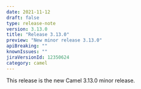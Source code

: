 ```yaml
---
date: 2021-11-12
draft: false
type: release-note
version: 3.13.0
title: "Release 3.13.0"
preview: "New minor release 3.13.0"
apiBreaking: ""
knownIssues: ""
jiraVersionId: 12350624
category: camel
---
```


This release is the new Camel 3.13.0 minor release.
